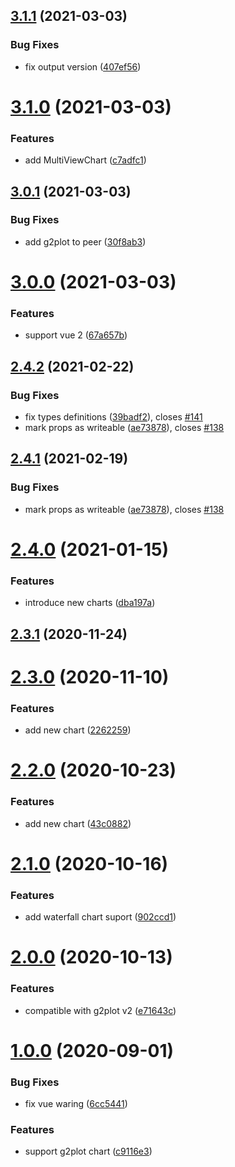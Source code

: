 ## [3.1.1](https://github.com/open-data-plan/g2plot-vue/compare/v3.1.0...v3.1.1) (2021-03-03)


### Bug Fixes

* fix output version ([407ef56](https://github.com/open-data-plan/g2plot-vue/commit/407ef562d8433266b07694af559530beeefa8416))



# [3.1.0](https://github.com/open-data-plan/g2plot-vue/compare/v3.0.1...v3.1.0) (2021-03-03)


### Features

* add MultiViewChart ([c7adfc1](https://github.com/open-data-plan/g2plot-vue/commit/c7adfc16cd911daab89d4511ca4705a8c61409f3))



## [3.0.1](https://github.com/open-data-plan/g2plot-vue/compare/v3.0.0...v3.0.1) (2021-03-03)


### Bug Fixes

* add g2plot to peer ([30f8ab3](https://github.com/open-data-plan/g2plot-vue/commit/30f8ab37517698148fb6dd6793b7af69a7ce4191))



# [3.0.0](https://github.com/open-data-plan/g2plot-vue/compare/v2.4.2...v3.0.0) (2021-03-03)


### Features

* support vue 2 ([67a657b](https://github.com/open-data-plan/g2plot-vue/commit/67a657bc61f3f13b2f05c3014371518128cbc035))



## [2.4.2](https://github.com/open-data-plan/g2plot-vue/compare/v2.4.0...v2.4.2) (2021-02-22)


### Bug Fixes

* fix types definitions ([39badf2](https://github.com/open-data-plan/g2plot-vue/commit/39badf2ea51a833185a915af29baf152f30dd939)), closes [#141](https://github.com/open-data-plan/g2plot-vue/issues/141)
* mark props as writeable ([ae73878](https://github.com/open-data-plan/g2plot-vue/commit/ae738782b5b43c9ec75a35fd6e566367bf007481)), closes [#138](https://github.com/open-data-plan/g2plot-vue/issues/138)



## [2.4.1](https://github.com/open-data-plan/g2plot-vue/compare/v2.4.0...v2.4.1) (2021-02-19)


### Bug Fixes

* mark props as writeable ([ae73878](https://github.com/open-data-plan/g2plot-vue/commit/ae738782b5b43c9ec75a35fd6e566367bf007481)), closes [#138](https://github.com/open-data-plan/g2plot-vue/issues/138)



# [2.4.0](https://github.com/open-data-plan/g2plot-vue/compare/v2.3.1...v2.4.0) (2021-01-15)

### Features

- introduce new charts ([dba197a](https://github.com/open-data-plan/g2plot-vue/commit/dba197a48ec3b8f70699045081b1e91797447348))

## [2.3.1](https://github.com/open-data-plan/g2plot-vue/compare/v2.3.0...v2.3.1) (2020-11-24)

# [2.3.0](https://github.com/open-data-plan/g2plot-vue/compare/v2.2.0...v2.3.0) (2020-11-10)

### Features

- add new chart ([2262259](https://github.com/open-data-plan/g2plot-vue/commit/2262259be07e415ab0142c851b225c5403657d71))

# [2.2.0](https://github.com/open-data-plan/g2plot-vue/compare/v2.1.0...v2.2.0) (2020-10-23)

### Features

- add new chart ([43c0882](https://github.com/open-data-plan/g2plot-vue/commit/43c08825b4cfa4134eca425a5507b3dfed474c5f))

# [2.1.0](https://github.com/open-data-plan/g2plot-vue/compare/v2.0.0...v2.1.0) (2020-10-16)

### Features

- add waterfall chart suport ([902ccd1](https://github.com/open-data-plan/g2plot-vue/commit/902ccd1c8d2344871335c888b20192eae6cda057))

# [2.0.0](https://github.com/open-data-plan/g2plot-vue/compare/v1.0.0...v2.0.0) (2020-10-13)

### Features

- compatible with g2plot v2 ([e71643c](https://github.com/open-data-plan/g2plot-vue/commit/e71643c8aaa9d037a8291d99a3e27bb02875e518))

# [1.0.0](https://github.com/open-data-plan/g2plot-vue/compare/c9116e3280cd5c18241cd101aa787063806fe19f...v1.0.0) (2020-09-01)

### Bug Fixes

- fix vue waring ([6cc5441](https://github.com/open-data-plan/g2plot-vue/commit/6cc54414038b93f2eb64098348333de365e65591))

### Features

- support g2plot chart ([c9116e3](https://github.com/open-data-plan/g2plot-vue/commit/c9116e3280cd5c18241cd101aa787063806fe19f))
